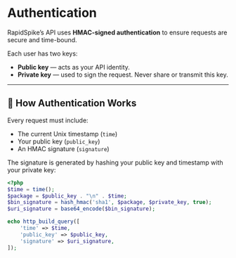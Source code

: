 # Authentication

RapidSpike’s API uses **HMAC-signed authentication** to ensure requests are secure and time-bound.

Each user has two keys:
- **Public key** — acts as your API identity.
- **Private key** — used to sign the request. Never share or transmit this key.

---

## 🔐 How Authentication Works

Every request must include:
- The current Unix timestamp (`time`)
- Your public key (`public_key`)
- An HMAC signature (`signature`)

The signature is generated by hashing your public key and timestamp with your private key:

```php
<?php
$time = time();
$package = $public_key . "\n" . $time;
$bin_signature = hash_hmac('sha1', $package, $private_key, true);
$uri_signature = base64_encode($bin_signature);

echo http_build_query([
    'time' => $time,
    'public_key' => $public_key,
    'signature' => $uri_signature,
]);
